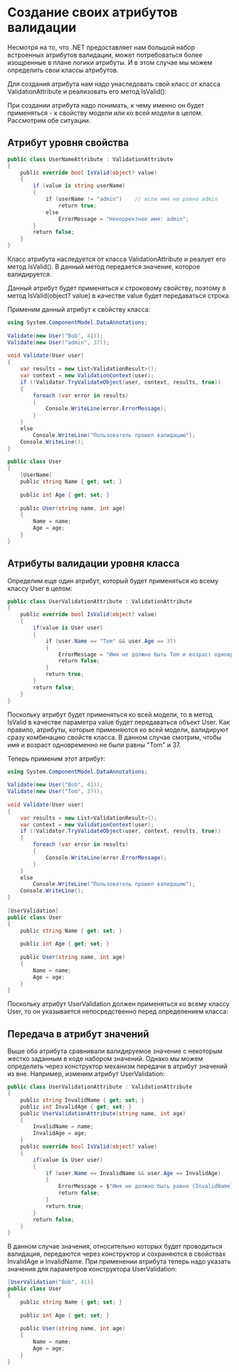 # Создание своих атрибутов валидации
Несмотря на то, что .NET предоставляет нам большой набор встроенных атрибутов валидации, может потребоваться более изощренные в плане логики атрибуты. И в этом случае мы можем определить свои классы атрибутов.

Для создания атрибута нам надо унаследовать свой класс от класса ValidationAttribute и реализовать его метод IsValid():

При создании атрибута надо понимать, к чему именно он будет применяться - к свойству модели или ко всей модели в целом. Рассмотрим обе ситуации.

## Атрибут уровня свойства
```C#
public class UserNameAttribute : ValidationAttribute
{
    public override bool IsValid(object? value)
    {
        if (value is string userName)
        {
            if (userName != "admin")    // если имя не равно admin
                return true;
            else
                ErrorMessage = "Некорректное имя: admin";
        }
        return false;
    }
}
```

Класс атрибута наследуется от класса ValidationAttribute и реалует его метод IsValid(). В данный метод передается значение, которое валидируется.

Данный атрибут будет применяться к строковому свойству, поэтому в метод IsValid(object? value) в качестве value будет передаваться строка. 

Применим данный атрибут к свойству класса:

```C#
using System.ComponentModel.DataAnnotations;
 
Validate(new User("Bob", 41));
Validate(new User("admin", 37));
 
void Validate(User user)
{
    var results = new List<ValidationResult>();
    var context = new ValidationContext(user);
    if (!Validator.TryValidateObject(user, context, results, true))
    {
        foreach (var error in results)
        {
            Console.WriteLine(error.ErrorMessage);
        }
    }
    else
        Console.WriteLine("Пользователь прошел валидацию");
    Console.WriteLine();
}
 
public class User
{
    [UserName]
    public string Name { get; set; }
 
    public int Age { get; set; }
 
    public User(string name, int age)
    {
        Name = name;
        Age = age;
    }
}
```

## Атрибуты валидации уровня класса
Определим еще один атрибут, который будет применяться ко всему классу User в целом:


```C#
public class UserValidationAttribute : ValidationAttribute
{
    public override bool IsValid(object? value)
    {
        if(value is User user)
        {
            if (user.Name == "Tom" && user.Age == 37)
            {
                ErrorMessage = "Имя не должно быть Tom и возраст одновременно не должен быть равен 37";
                return false;
            }
            return true;
        }
        return false;
    }
}
```
Поскольку атрибут будет применяться ко всей модели, то в метод IsValid в качестве параметра value будет передаваться объект User. Как правило, атрибуты, которые применяются ко всей модели, валидируют сразу комбинацию свойств класса. В данном случае смотрим, чтобы имя и возраст одновременно не были равны "Tom" и 37.

Теперь применим этот атрибут:

```C#
using System.ComponentModel.DataAnnotations;
 
Validate(new User("Bob", 41));
Validate(new User("Tom", 37));
 
void Validate(User user)
{
    var results = new List<ValidationResult>();
    var context = new ValidationContext(user);
    if (!Validator.TryValidateObject(user, context, results, true))
    {
        foreach (var error in results)
        {
            Console.WriteLine(error.ErrorMessage);
        }
    }
    else
        Console.WriteLine("Пользователь прошел валидацию");
    Console.WriteLine();
}
 
[UserValidation]
public class User
{
    public string Name { get; set; }
 
    public int Age { get; set; }
 
    public User(string name, int age)
    {
        Name = name;
        Age = age;
    }
}
```
Поскольку атрибут UserValidation должен применяться ко всему классу User, то он указывается непосредственно перед определением класса:

## Передача в атрибут значений

Выше оба атрибута сравнивали валидируемое значение с некоторым жестко заданным в коде набором значений. Однако мы можем определить через конструктор механизм передачи в атрибут значений из вне. Например, изменим атрибут UserValidation:

```C#
public class UserValidationAttribute : ValidationAttribute
{
    public string InvalidName { get; set; }
    public int InvalidAge { get; set; }
    public UserValidationAttribute(string name, int age)
    {
        InvalidName = name;
        InvalidAge = age;
    }
    public override bool IsValid(object? value)
    {
        if(value is User user)
        {
            if (user.Name == InvalidName && user.Age == InvalidAge)
            {
                ErrorMessage = $"Имя не должно быть равно {InvalidName} и возраст одновременно не должен быть равен {InvalidAge}";
                return false;
            }
            return true;
        }
        return false;
    }
}
```
В данном случае значения, относительно которых будет проводиться валидация, передаются через конструктор и сохраняются в свойствах InvalidAge и InvalidName.
При применении атрибута теперь надо указать значения для параметров конструктора UserValidation:

```C#
[UserValidation("Bob", 41)]
public class User
{
    public string Name { get; set; }
 
    public int Age { get; set; }
 
    public User(string name, int age)
    {
        Name = name;
        Age = age;
    }
}
```

